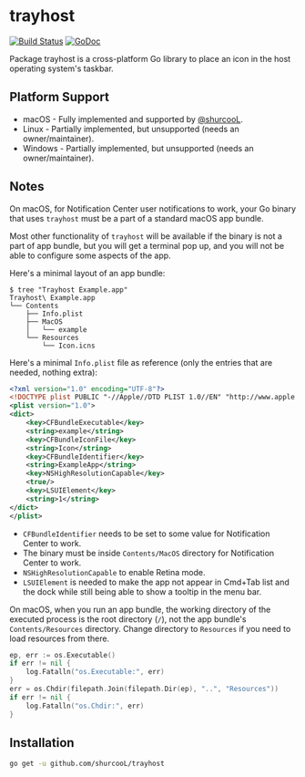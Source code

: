 trayhost
========

[![Build Status](https://travis-ci.org/shurcooL/trayhost.svg?branch=master)](https://travis-ci.org/shurcooL/trayhost) [![GoDoc](https://godoc.org/github.com/shurcooL/trayhost?status.svg)](https://godoc.org/github.com/shurcooL/trayhost)

Package trayhost is a cross-platform Go library to place an icon
in the host operating system's taskbar.

Platform Support
----------------

-	macOS - Fully implemented and supported by [@shurcooL](https://github.com/shurcooL).
-	Linux - Partially implemented, but unsupported (needs an owner/maintainer).
-	Windows - Partially implemented, but unsupported (needs an owner/maintainer).

Notes
-----

On macOS, for Notification Center user notifications to work, your Go binary that
uses `trayhost` must be a part of a standard macOS app bundle.

Most other functionality of `trayhost` will be available if the binary is not a part
of app bundle, but you will get a terminal pop up, and you will not be able to
configure some aspects of the app.

Here's a minimal layout of an app bundle:

```
$ tree "Trayhost Example.app"
Trayhost\ Example.app
└── Contents
    ├── Info.plist
    ├── MacOS
    │   └── example
    └── Resources
        └── Icon.icns
```

Here's a minimal `Info.plist` file as reference (only the entries that are needed,
nothing extra):

```XML
<?xml version="1.0" encoding="UTF-8"?>
<!DOCTYPE plist PUBLIC "-//Apple//DTD PLIST 1.0//EN" "http://www.apple.com/DTDs/PropertyList-1.0.dtd">
<plist version="1.0">
<dict>
	<key>CFBundleExecutable</key>
	<string>example</string>
	<key>CFBundleIconFile</key>
	<string>Icon</string>
	<key>CFBundleIdentifier</key>
	<string>ExampleApp</string>
	<key>NSHighResolutionCapable</key>
	<true/>
	<key>LSUIElement</key>
	<string>1</string>
</dict>
</plist>
```

-	`CFBundleIdentifier` needs to be set to some value for Notification Center to work.
-	The binary must be inside `Contents/MacOS` directory for Notification Center to work.
-	`NSHighResolutionCapable` to enable Retina mode.
-	`LSUIElement` is needed to make the app not appear in Cmd+Tab list and the dock
while still being able to show a tooltip in the menu bar.

On macOS, when you run an app bundle, the working directory of the executed process
is the root directory (`/`), not the app bundle's `Contents/Resources` directory.
Change directory to `Resources` if you need to load resources from there.

```Go
ep, err := os.Executable()
if err != nil {
	log.Fatalln("os.Executable:", err)
}
err = os.Chdir(filepath.Join(filepath.Dir(ep), "..", "Resources"))
if err != nil {
	log.Fatalln("os.Chdir:", err)
}
```

Installation
------------

```bash
go get -u github.com/shurcooL/trayhost
```
